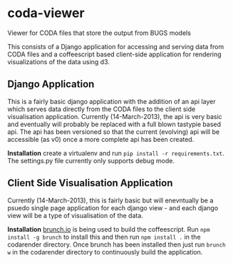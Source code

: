 # coda-viewer

Viewer for CODA files that store the output from BUGS models

This consists of a Django application for accessing and serving data from
CODA files and a coffeescript based client-side application for rendering 
visualizations of the data using d3.

## Django Application

This is a fairly basic django application with the addition of an api layer
which serves data directly from the CODA files to the client side visualisation
application. Currently (14-March-2013), the api is very basic and eventually
will probably be replaced with a full blown tastypie based api. The api has been
versioned so that the current (evolving) api will be accessible (as v0) once
a more complete api has been created.

**Installation** create a virtualenv and run `pip install -r requirements.txt`.
The settings.py file currently only supports debug mode.

## Client Side Visualisation Application

Currently (14-March-2013), this is fairly basic but will enevntually be a 
psuedo single page application for each django view - and each django view will
be a type of visualisation of the data.

**Installation** [brunch.io](http://brunch.io) is being used to build the 
coffeescript. Run `npm install -g brunch` to install this and then run 
`npm install .` in the codarender directory. Once brunch has been installed
then just run `brunch w` in the codarender directory to continuously build the
application.

